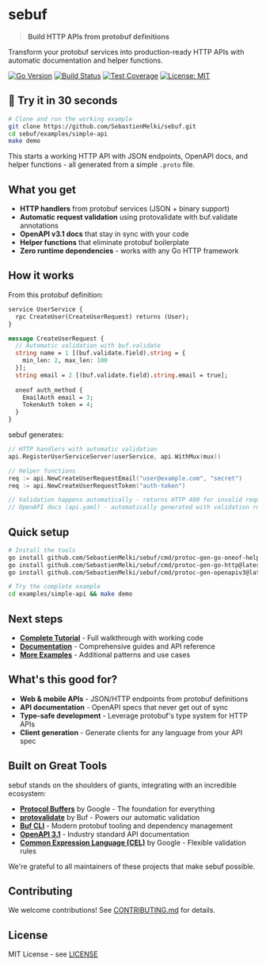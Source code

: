 # sebuf

> **Build HTTP APIs from protobuf definitions**

Transform your protobuf services into production-ready HTTP APIs with automatic documentation and helper functions.

[![Go Version](https://img.shields.io/github/go-mod/go-version/SebastienMelki/sebuf)](https://golang.org/)
[![Build Status](https://img.shields.io/github/actions/workflow/status/SebastienMelki/sebuf/ci.yml?branch=main)](https://github.com/SebastienMelki/sebuf/actions)
[![Test Coverage](https://img.shields.io/badge/coverage-85%25-green)](./coverage/)
[![License: MIT](https://img.shields.io/badge/License-MIT-yellow.svg)](https://opensource.org/licenses/MIT)

## 🚀 Try it in 30 seconds

```bash
# Clone and run the working example
git clone https://github.com/SebastienMelki/sebuf.git
cd sebuf/examples/simple-api
make demo
```

This starts a working HTTP API with JSON endpoints, OpenAPI docs, and helper functions - all generated from a simple `.proto` file.

## What you get

- **HTTP handlers** from protobuf services (JSON + binary support)
- **Automatic request validation** using protovalidate with buf.validate annotations
- **OpenAPI v3.1 docs** that stay in sync with your code  
- **Helper functions** that eliminate protobuf boilerplate
- **Zero runtime dependencies** - works with any Go HTTP framework

## How it works

From this protobuf definition:
```protobuf
service UserService {
  rpc CreateUser(CreateUserRequest) returns (User);
}

message CreateUserRequest {
  // Automatic validation with buf.validate
  string name = 1 [(buf.validate.field).string = {
    min_len: 2, max_len: 100
  }];
  string email = 2 [(buf.validate.field).string.email = true];
  
  oneof auth_method {
    EmailAuth email = 3;
    TokenAuth token = 4;
  }
}
```

sebuf generates:
```go
// HTTP handlers with automatic validation
api.RegisterUserServiceServer(userService, api.WithMux(mux))

// Helper functions  
req := api.NewCreateUserRequestEmail("user@example.com", "secret")
req := api.NewCreateUserRequestToken("auth-token")

// Validation happens automatically - returns HTTP 400 for invalid requests
// OpenAPI docs (api.yaml) - automatically generated with validation rules
```

## Quick setup

```bash
# Install the tools
go install github.com/SebastienMelki/sebuf/cmd/protoc-gen-go-oneof-helper@latest
go install github.com/SebastienMelki/sebuf/cmd/protoc-gen-go-http@latest  
go install github.com/SebastienMelki/sebuf/cmd/protoc-gen-openapiv3@latest

# Try the complete example
cd examples/simple-api && make demo
```

## Next steps

- **[Complete Tutorial](./examples/simple-api/)** - Full walkthrough with working code
- **[Documentation](./docs/)** - Comprehensive guides and API reference  
- **[More Examples](./docs/examples/)** - Additional patterns and use cases

## What's this good for?

- **Web & mobile APIs** - JSON/HTTP endpoints from protobuf definitions
- **API documentation** - OpenAPI specs that never get out of sync
- **Type-safe development** - Leverage protobuf's type system for HTTP APIs
- **Client generation** - Generate clients for any language from your API spec

## Built on Great Tools

sebuf stands on the shoulders of giants, integrating with an incredible ecosystem:

- **[Protocol Buffers](https://protobuf.dev/)** by Google - The foundation for everything
- **[protovalidate](https://github.com/bufbuild/protovalidate)** by Buf - Powers our automatic validation  
- **[Buf CLI](https://buf.build/)** - Modern protobuf tooling and dependency management
- **[OpenAPI 3.1](https://spec.openapis.org/oas/v3.1.0)** - Industry standard API documentation
- **[Common Expression Language (CEL)](https://github.com/google/cel-go)** by Google - Flexible validation rules

We're grateful to all maintainers of these projects that make sebuf possible.

## Contributing

We welcome contributions! See [CONTRIBUTING.md](./CONTRIBUTING.md) for details.

## License

MIT License - see [LICENSE](./LICENSE)